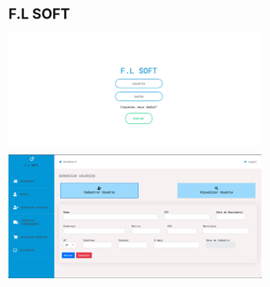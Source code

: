 # F.L SOFT

![Tela de Login](https://github.com/oliveiradeflavio/front-back-end/blob/main/flsoft/imagens/login.png)

![Tela Gerenciar Usuário](https://github.com/oliveiradeflavio/front-back-end/blob/main/flsoft/imagens/gerenciar-usuario.png)
